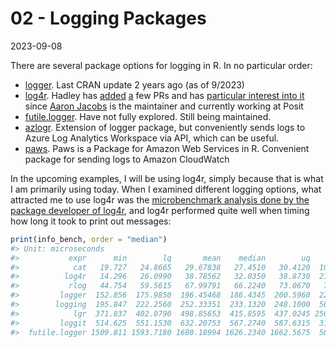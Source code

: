 02 - Logging Packages
================
2023-09-08

There are several package options for logging in R. In no particular
order:

- [logger](https://daroczig.github.io/logger/). Last CRAN update 2 years
  ago (as of 9/2023)
- [log4r](https://cran.r-project.org/web/packages/log4r/index.html).
  Hadley has [added](https://github.com/johnmyleswhite/log4r/pull/28)
  [a](https://github.com/johnmyleswhite/log4r/pull/27) few PRs and has
  [particular interest into
  it](https://hadley.quarto.pub/logging/#additional-logging) since
  [Aaron Jacobs](https://unconj.ca/blog/about.html) is the maintainer
  and currently working at Posit
- [futile.logger](https://github.com/zatonovo/futile.logger). Have not
  fully explored. Still being maintained.
- [azlogr](https://atalv.github.io/azlogr/). Extension of logger
  package, but conveniently sends logs to Azure Log Analytics Workspace
  via API, which can be useful.
- [paws](https://github.com/paws-r/paws). Paws is a Package for Amazon
  Web Services in R. Convenient package for sending logs to Amazon
  CloudWatch

In the upcoming examples, I will be using log4r, simply because that is
what I am primarily using today. When I examined different logging
options, what attracted me to use log4r was the [microbenchmark analysis
done by the package developer of
log4r](https://cran.r-project.org/web/packages/log4r/vignettes/performance.html),
and log4r performed quite well when timing how long it took to print out
messages:

``` r
print(info_bench, order = "median")
#> Unit: microseconds
#>           expr      min        lq       mean    median        uq       max
#>            cat   19.727   24.8665   29.67838   27.4510   30.4120  1059.446
#>          log4r   14.296   26.0990   38.78562   32.0350   38.8730  2111.388
#>           rlog   44.754   59.5615   67.99791   66.2240   73.0670   744.355
#>         logger  152.856  175.9850  196.45468  186.4345  200.5960  2265.367
#>        logging  195.847  222.2560  252.33351  233.1320  248.1000  5634.985
#>            lgr  371.837  402.0790  498.85653  415.8595  437.0245 25077.198
#>         loggit  514.625  551.1530  632.20753  567.2740  587.6315  3101.445
#>  futile.logger 1509.811 1593.7180 1680.18994 1626.2340 1662.5675  5869.816
```
